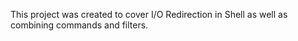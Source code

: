 This project was created to cover I/O Redirection in Shell as well as combining commands and filters.
